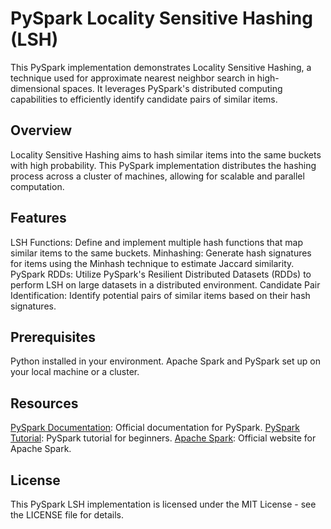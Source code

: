 # PySpark Locality Sensitive Hashing (LSH)
This PySpark implementation demonstrates Locality Sensitive Hashing, a technique used for approximate nearest neighbor search in high-dimensional spaces. It leverages PySpark's distributed computing capabilities to efficiently identify candidate pairs of similar items.

## Overview
Locality Sensitive Hashing aims to hash similar items into the same buckets with high probability. This PySpark implementation distributes the hashing process across a cluster of machines, allowing for scalable and parallel computation.

## Features
LSH Functions: Define and implement multiple hash functions that map similar items to the same buckets.
Minhashing: Generate hash signatures for items using the Minhash technique to estimate Jaccard similarity.
PySpark RDDs: Utilize PySpark's Resilient Distributed Datasets (RDDs) to perform LSH on large datasets in a distributed environment.
Candidate Pair Identification: Identify potential pairs of similar items based on their hash signatures.
## Prerequisites
Python installed in your environment.
Apache Spark and PySpark set up on your local machine or a cluster.

## Resources
[PySpark Documentation](https://spark.apache.org/docs/latest/api/python/index.html): Official documentation for PySpark.
[PySpark Tutorial](https://spark.apache.org/docs/latest/api/python/getting_started/index.html): PySpark tutorial for beginners.
[Apache Spark](https://spark.apache.org/): Official website for Apache Spark.

## License
This PySpark LSH implementation is licensed under the MIT License - see the LICENSE file for details.
